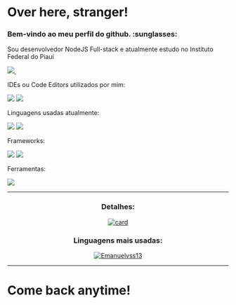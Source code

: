 <h1>Over here, stranger!</h1>

<h3>Bem-vindo ao meu perfil do github.  :sunglasses:</h3>

<p>Sou desenvolvedor NodeJS Full-stack e atualmente estudo no Instituto Federal do Piauí</p>

<a href="https://www.linkedin.com/in/emanuel-vitor-de-souza-silva-044249218/">
    <img src="https://img.shields.io/badge/linkedin-%230077B5.svg?&style=for-the-badge&logo=linkedin&logoColor=white" />
</a>&nbsp;&nbsp;

<p>IDEs ou Code Editors utilizados por mim:</p>

<img src="https://img.shields.io/badge/Visual_Studio_Code-0078D4?style=for-the-badge&logo=visual%20studio%20code&logoColor=white" />
<img src="https://img.shields.io/badge/IntelliJ_IDEA-000000.svg?style=for-the-badge&logo=intellij-idea&logoColor=white"/>

<p>Linguagens usadas atualmente:</p>

<img src="https://img.shields.io/badge/TypeScript-007ACC?style=for-the-badge&logo=typescript&logoColor=white" />
<img src="https://img.shields.io/badge/go-%2300ADD8.svg?style=for-the-badge&logo=go&logoColor=white" />
<!-- <img src="https://img.shields.io/badge/Java-ED8B00?style=for-the-badge&logo=java&logoColor=white" />  -->

<p>Frameworks:</p>

<img src="https://img.shields.io/badge/nestjs-%23E0234E.svg?style=for-the-badge&logo=nestjs&logoColor=white" /> 
<img src="https://img.shields.io/badge/react-%2320232a.svg?style=for-the-badge&logo=react&logoColor=%2361DAFB" />
<!-- <img src="https://img.shields.io/badge/Spring_Boot-F2F4F9?style=for-the-badge&logo=spring-boot" />  -->

<p>Ferramentas:</p>

<img src="https://img.shields.io/badge/Insomnia-5849be?style=for-the-badge&logo=Insomnia&logoColor=white" />


<hr>

<div align="center">
   <h3>Detalhes:</h3>
  
  [![card](https://github-readme-stats.vercel.app/api?username=Emanuelvss13&theme=dark)](https://github.com/Emanuelvss13/)
  
  <h3>Linguagens mais usadas:</h3>
  
  [![Emanuelvss13](https://github-readme-stats.vercel.app/api/top-langs/?username=Emanuelvss13&hide=html&layout=compact=true&theme=dark)](https://github.com/Emanuelvss13/)
</div>

<hr>

<h1>Come back anytime!</h1>


